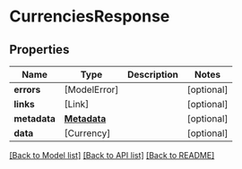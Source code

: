 # CurrenciesResponse

## Properties
Name | Type | Description | Notes
------------ | ------------- | ------------- | -------------
**errors** | [ModelError] |  | [optional] 
**links** | [Link] |  | [optional] 
**metadata** | [**Metadata**](Metadata.md) |  | [optional] 
**data** | [Currency] |  | [optional] 

[[Back to Model list]](../README.md#documentation-for-models) [[Back to API list]](../README.md#documentation-for-api-endpoints) [[Back to README]](../README.md)


